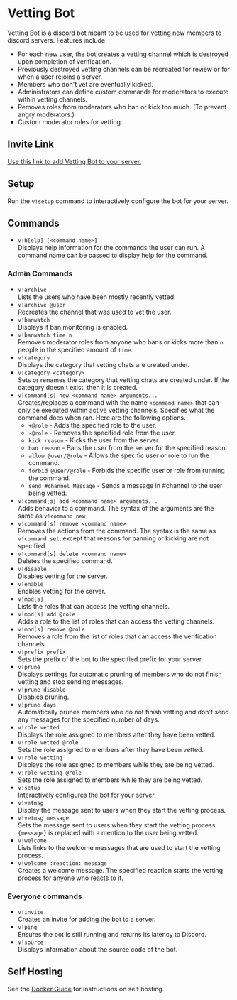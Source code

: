 # Vetting Bot

Vetting Bot is a discord bot meant to be used for vetting new members to discord servers.
Features include
* For each new user, the bot creates a vetting channel which is destroyed upon completion of verification.
* Previously destroyed vetting channels can be recreated for review or for when a user rejoins a server.
* Members who don't vet are eventually kicked.
* Administrators can define custom commands for moderators to execute within vetting channels.
* Removes roles from moderators who ban or kick too much. (To prevent angry moderators.)
* Custom moderator roles for vetting.

## Invite Link

[Use this link to add Vetting Bot to your server.](https://discord.com/api/oauth2/authorize?client_id=730251024325017721&permissions=805694678&scope=bot)

## Setup

Run the `v!setup` command to interactively configure the bot for your server.

## Commands
* `v!h[elp] [<command name>] `  
Displays help information for the commands the user can run. A command name can be passed to display help for the
 command.

### Admin Commands
* `v!archive`  
  Lists the users who have been mostly recently vetted.
* `v!archive @user`  
  Recreates the channel that was used to vet the user.
* `v!banwatch`  
  Displays if ban monitoring is enabled.
* `v!banwatch time n`  
  Removes moderator roles from anyone who bans or kicks more than `n` people in the specified amount of `time`.
* `v!category`  
Displays the category that vetting chats are created under.
* `v!category <category>`  
Sets or renames the category that vetting chats are created under. If the category doesn't exist, then it is created.
* `v!command[s] new <command name> arguments...`  
Creates/replaces a command with the name `<command name>` that can only be executed within active vetting channels.
Specifies what the command does when ran. Here are the following options.
    * `+@role` - Adds the specified role to the user.
    * `-@role` - Removes the specified role from the user.
    * `kick reason` - Kicks the user from the server.
    * `ban reason` - Bans the user from the server for the specified reason.
    * `allow @user/@role` - Allows the specific user or role to run the command.
    * `forbid @user/@role` - Forbids the specific user or role from running the command.
    * `send #channel Message` - Sends a message in #channel to the user being vetted.
* `v!command[s] add <command name> arguments...`  
Adds behavior to a command. The syntax of the arguments are the same as `v!command new`
* `v!command[s] remove <command name>`  
Removes the actions from the command. The syntax is the same as `v!command set`, except that reasons for banning or
 kicking are not specified.
* `v!command[s] delete <command name>`  
Deletes the specified command.
* `v!disable`  
Disables vetting for the server.
* `v!enable`  
Enables vetting for the server.
* `v!mod[s]`  
Lists the roles that can access the vetting channels.
* `v!mod[s] add @role`  
Adds a role to the list of roles that can access the vetting channels.
* `v!mod[s] remove @role`  
Removes a role from the list of roles that can access the verification channels.
* `v!prefix prefix`  
Sets the prefix of the bot to the specified prefix for your server.
* `v!prune`  
Displays settings for automatic pruning of members who do not finish vetting and stop sending messages.
* `v!prune disable`  
Disables pruning.
* `v!prune days`  
Automatically prunes members who do not finish vetting and don't send any messages for the specified number of days.
* `v!role vetted`  
Displays the role assigned to members after they have been vetted.
* `v!role vetted @role`  
Sets the role assigned to members after they have been vetted.
* `v!role vetting`  
Displays the role assigned to members while they are being vetted.
* `v!role vetting @role`  
Sets the role assigned to members while they are being vetted.
* `v!setup`  
Interactively configures the bot for your server.
* `v!vetmsg`  
Display the message sent to users when they start the vetting process.
* `v!vetmsg message`  
Sets the message sent to users when they start the vetting process. `{message}` is replaced with a mention to the
 user being vetted.
* `v!welcome`  
Lists links to the welcome messages that are used to start the vetting process.
* `v!welcome :reaction: message`  
Creates a welcome message. The specified reaction starts the vetting process for anyone who reacts to it.

### Everyone commands

* `v!invite`  
Creates an invite for adding the bot to a server.
* `v!ping`  
Ensures the bot is still running and returns its latency to Discord.
* `v!source`  
Displays information about the source code of the bot.
  
## Self Hosting

See the [Docker Guide](docker/README.md) for instructions on self hosting.